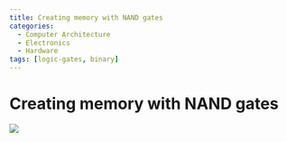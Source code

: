```yaml
---
title: Creating memory with NAND gates
categories:
  - Computer Architecture
  - Electronics
  - Hardware
tags: [logic-gates, binary]
---
```


# Creating memory with NAND gates

![](/img/diagrams-Nand%20Memory.svg)
